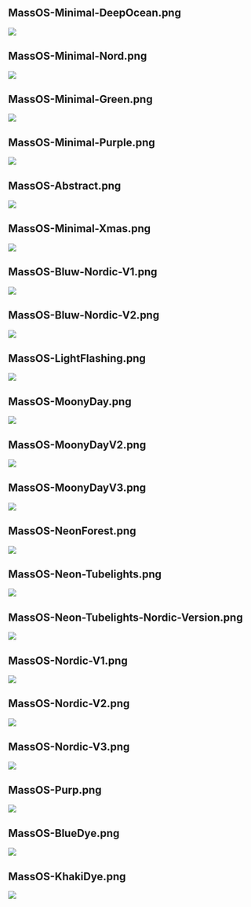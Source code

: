 ## MassOS-Minimal-DeepOcean.png 
![](Wallpapers/MassOS-Minimal-DeepOcean.png)
## MassOS-Minimal-Nord.png
![](Wallpapers/MassOS-Minimal-Nord.png)
## MassOS-Minimal-Green.png
![](Wallpapers/MassOS-Minimal-Green.png)
## MassOS-Minimal-Purple.png
![](Wallpapers/MassOS-Minimal-Purple.png)
## MassOS-Abstract.png 
![](Wallpapers/MassOS-Abstract.png)
## MassOS-Minimal-Xmas.png
![](Wallpapers/MassOS-Minimal-Xmas.png)
## MassOS-Bluw-Nordic-V1.png
![](Wallpapers/MassOS-Bluw-Nordic-V1.png)
## MassOS-Bluw-Nordic-V2.png
![](Wallpapers/MassOS-Bluw-Nordic-V2.png)
## MassOS-LightFlashing.png
![](Wallpapers/MassOS-LightFlashing.png)
## MassOS-MoonyDay.png
![](Wallpapers/MassOS-MoonyDay.png)
## MassOS-MoonyDayV2.png
![](Wallpapers/MassOS-MoonyDayV2.png)
## MassOS-MoonyDayV3.png
![](Wallpapers/MassOS-MoonyDayV3.png)
## MassOS-NeonForest.png
![](Wallpapers/MassOS-NeonForest.png)
## MassOS-Neon-Tubelights.png
![](Wallpapers/MassOS-Neon-Tubelights.png)
## MassOS-Neon-Tubelights-Nordic-Version.png
![](Wallpapers/MassOS-Neon-Tubelights-Nordic-Version.png)
## MassOS-Nordic-V1.png
![](Wallpapers/MassOS-Nordic-V1.png)
## MassOS-Nordic-V2.png
![](Wallpapers/MassOS-Nordic-V2.png)
## MassOS-Nordic-V3.png
![](Wallpapers/MassOS-Nordic-V3.png)
## MassOS-Purp.png
![](Wallpapers/MassOS-Purp.png)
## MassOS-BlueDye.png
![](Wallpapers/MassOS-BlueDye.png)
## MassOS-KhakiDye.png
![](Wallpapers/MassOS-KhakiDye.png)



